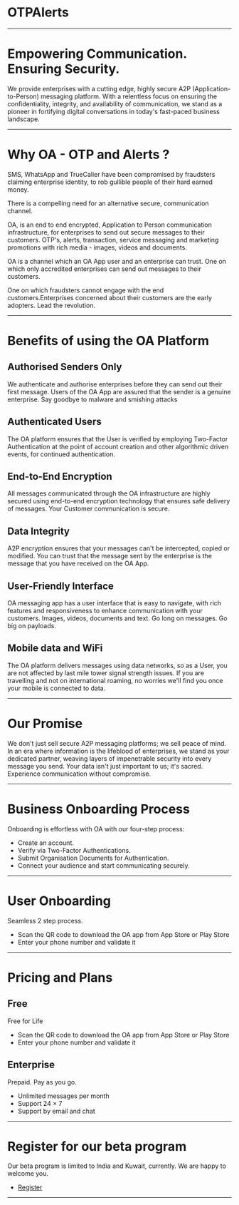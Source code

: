 

# OTPAlerts

--------------------------------------------------------------
# Empowering Communication. Ensuring Security.

We provide enterprises with a cutting edge, highly secure A2P (Application-to-Person) messaging platform. With a relentless focus on ensuring the confidentiality, integrity, and availability of communication, we stand as a pioneer in fortifying digital conversations in today's fast-paced business landscape.

--------------------------------------------------------------
# Why OA - OTP and Alerts ?

SMS, WhatsApp and TrueCaller have been compromised by fraudsters claiming enterprise identity, to rob gullible people of their hard earned money.

There is a compelling need for an alternative secure, communication channel.

OA, is an end to end encrypted, Application to Person communication infrastructure, for enterprises to send out secure messages to their customers. OTP's, alerts, transaction, service messaging and marketing promotions with rich media - images, videos and documents.

OA is a channel which an OA App user and an enterprise can trust. One on which only accredited enterprises can send out messages to their customers. 

One on which fraudsters cannot engage with the end customers.Enterprises concerned about their customers are the early adopters. Lead the revolution.

--------------------------------------------------------------
# Benefits of using the OA Platform

## Authorised Senders Only
We authenticate and authorise enterprises before they can send out their first message. Users of the OA App are assured that the sender is a genuine enterprise. Say goodbye to malware and smishing attacks

## Authenticated Users
The OA platform ensures that the User is verified by employing Two-Factor Authentication at the point of account creation and other algorithmic driven events, for continued authentication.

## End-to-End Encryption
All messages communicated through the OA infrastructure are highly secured using end-to-end encryption technology that ensures safe delivery of messages. Your Customer communication is secure.

## Data Integrity
A2P encryption ensures that your messages can't be intercepted, copied or modified. You can trust that the message sent by the enterprise is the message that you have received on the OA App.

## User-Friendly Interface
OA messaging app has a user interface that is easy to navigate, with rich features and responsiveness to enhance communication with your customers. Images, videos, documents and text. Go long on messages. Go big on payloads.

## Mobile data and WiFi
The OA platform delivers messages using data networks, so as a User, you are not affected by last mile tower signal strength issues. If you are travelling and not on international roaming, no worries we'll find you once your mobile is connected to data.

--------------------------------------------------------------
# Our Promise
We don't just sell secure A2P messaging platforms; we sell peace of mind. In an era where information is the lifeblood of enterprises, we stand as your dedicated partner, weaving layers of impenetrable security into every message you send. Your data isn't just important to us; it's sacred. Experience communication without compromise.

--------------------------------------------------------------
# Business Onboarding Process
Onboarding is effortless with OA with our four-step process:
- Create an account.
- Verify via Two-Factor Authentications.
- Submit Organisation Documents for Authentication.
- Connect your audience and start communicating securely.

--------------------------------------------------------------
# User Onboarding
Seamless 2 step process.
- Scan the QR code to download the OA app from App Store or Play Store
- Enter your phone number and validate it

--------------------------------------------------------------
# Pricing and Plans
## Free
Free for Life
- Scan the QR code to download the OA app from App Store or Play Store
- Enter your phone number and validate it

## Enterprise
Prepaid. Pay as you go.
- Unlimited messages per month
- Support 24 × 7 
- Support by email and chat

--------------------------------------------------------------
# Register for our beta program
Our beta program is limited to India and Kuwait, currently. We are happy to welcome you.
- [Register](https://app.otpalerts.com/contak/panel/auth/register)

--------------------------------------------------------------
